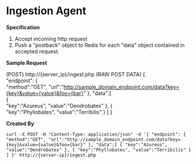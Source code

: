 # Ingestion Agent

__Specification__

1. Accept incoming http request
2. Push a "postback" object to Redis for each "data" object contained in accepted request.

__Sample Request__

(POST) http://{server_ip}/ingest.php
(RAW POST DATA) {  
  "endpoint":	{  
    "method":"GET",
    "url":"http://sample_domain_endpoint.com/data?key={key}&value={value}&foo={bar}"
  },
  "data":[  
    {  
      "key":"Azureus",
      "value":"Dendrobates"
    },
    {  
      "key":"Phyllobates",
      "value":"Terribilis"
    }
  ]
}

__Created By__

`curl -X POST -H "Content-Type: application/json" -d '{ "endpoint": { "method":"GET", "url":"http://sample_domain_endpoint.com/data?key={key}&value={value}&foo={bar}" }, "data":[ { "key":"Azureus", "value":"Dendrobates" }, { "key":"Phyllobates", "value":"Terribilis" } ] }' http://{server-ip}/ingest.php`
